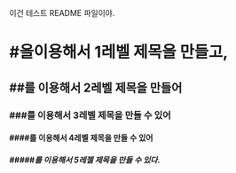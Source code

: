 이건 테스트 README 파일이야.

# #을이용해서 1레벨 제목을 만들고,
## ##를 이용해서 2레벨 제목을 만들어
### ###를 이용해서 3레벨 제목을 만들 수 있어
#### ####를 이용해서 4레벨 제목을 만들 수 있어
##### #####를 이용해서 5레젤 제목을 만들 수 있다.
